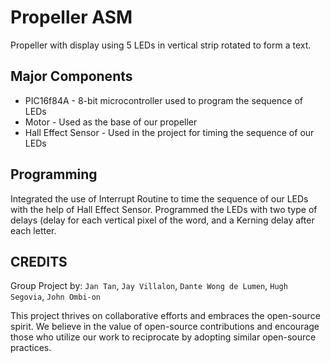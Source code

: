 # Propeller ASM
Propeller with display using 5 LEDs in vertical strip rotated to form a text.

## Major Components
- PIC16f84A - 8-bit microcontroller used to program the sequence of LEDs
- Motor - Used as the base of our propeller
- Hall Effect Sensor - Used in the project for timing the sequence of our LEDs

## Programming
Integrated the use of Interrupt Routine to time the sequence of our LEDs with the help of Hall Effect Sensor. Programmed the LEDs with two type of delays (delay for each vertical pixel of the word, and a Kerning delay after each letter.

## CREDITS
Group Project by: `Jan Tan`, `Jay Villalon`, `Dante Wong de Lumen`, `Hugh Segovia`, `John Ombi-on`

This project thrives on collaborative efforts and embraces the open-source spirit. We believe in the value of open-source contributions and encourage those who utilize our work to reciprocate by adopting similar open-source practices.


